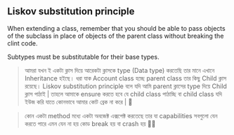## Liskov substitution principle

When extending a class, remember that you should be able to pass objects of the subclass in place of objects of the parent class without breaking the clint code.

Subtypes must be substitutable for their base types.

> আমরা যখন ই একটা ক্লাস দিয়ে আরেকটা ক্লাসকে type (Data type) করতেছি তার মানে এখানে Inheritance হইছে। ধরা যাক Account class হচ্ছে parent class তার কিছু Child ক্লাস রয়েছে। Liskov substitution principle বলে যদি আমি parent ক্লাসের type দিয়ে Child ক্লাস পাঠাই | তাহলে আমাকে ensure করতে হবে যে child class পাঠাচ্ছি বা child class যদি ইউজ করি যাতে কোনভাবে আমার কোট ব্রেক না করে | 🥓

> কোন একটা method মধ্যে একটা অবজেক্ট এক্সপেক্ট করতেছে তার যা capabilities সবগুলো যেন করতে পারে এমন যেন না হয় কোড break হয় বা crash হয় ⛓️‍💥
